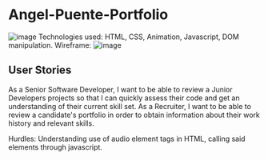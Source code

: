 # Angel-Puente-Portfolio

![image](https://user-images.githubusercontent.com/100241450/200902055-93f4ff41-48b3-4d65-9fb4-058dcf354016.png)
Technologies used:
HTML, CSS, Animation,  Javascript, DOM manipulation. 
 Wireframe:
![image](https://user-images.githubusercontent.com/100241450/200947691-7264af25-e6ff-4c39-84ea-440273351f4b.png)


## User Stories
As a Senior Software Developer, I want to be able to review a Junior Developers projects so that I can quickly assess their
 code and get an understanding of their current skill set.
As a Recruiter, I want to be able to review a candidate's portfolio in order to obtain information about their work history
and relevant skills.

Hurdles:
 Understanding use of audio element tags in HTML, calling said elements through javascript.
